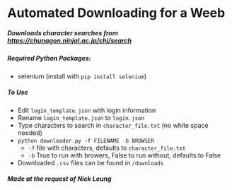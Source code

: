 # Automated Downloading for a Weeb
##### Downloads character searches from https://chunagon.ninjal.ac.jp/chj/search

##### Required Python Packages:
* selenium (install with `pip install selenium`)

##### To Use
* Edit `login_template.json` with login information
* Rename `login_template.json` to `login.json`
* Type characters to search in `character_file.txt` (no white space needed)
* `python downloader.py -f FILENAME -b BROWSER`
    * `-f` file with characters, defaults to `character_file.txt`
    * `-b` True to run with browers, False to run without, defaults to False
* Downloaded `.csv` files can be found in `/downloads`

##### Made at the request of Nick Leung